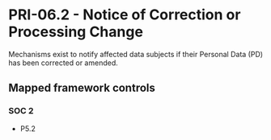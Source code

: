 # PRI-06.2 - Notice of Correction or Processing Change
Mechanisms exist to notify affected data subjects if their Personal Data (PD) has been corrected or amended.
## Mapped framework controls
### SOC 2
- P5.2